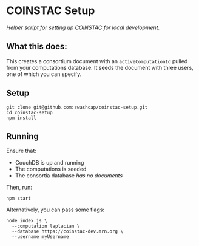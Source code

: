 # COINSTAC Setup

_Helper script for setting up [COINSTAC](https://github.com/MRN-Code/coinstac) for local development._

## What this does:

This creates a consortium document with an `activeComputationId` pulled from your computations database. It seeds the document with three users, one of which you can specify.

## Setup

```shell
git clone git@github.com:swashcap/coinstac-setup.git
cd coinstac-setup
npm install
```

## Running

Ensure that:

* CouchDB is up and running
* The computations is seeded
* The consortia database _has no documents_

Then, run:

```shell
npm start
```

Alternatively, you can pass some flags:

```shell
node index.js \
  --computation laplacian \
  --database https://coinstac-dev.mrn.org \
  --username myUsername
```
